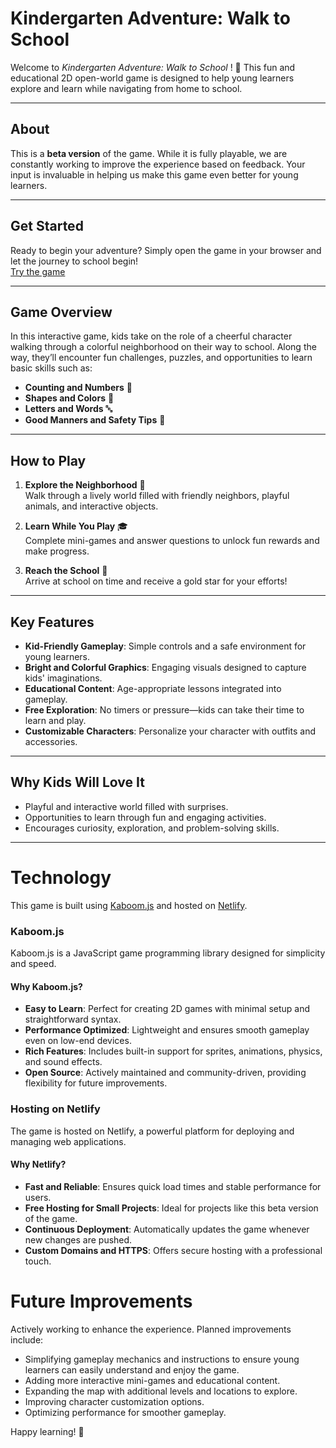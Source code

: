 # **Kindergarten Adventure: Walk to School**

Welcome to *Kindergarten Adventure: Walk to School* ! 🌟 This fun and educational 2D open-world game is designed to help young learners explore and learn while navigating from home to school.

---
## **About**  
This is a **beta version** of the game. While it is fully playable, we are constantly working to improve the experience based on feedback. Your input is invaluable in helping us make this game even better for young learners.

---
## **Get Started**  
Ready to begin your adventure? Simply open the game in your browser and let the journey to school begin!  
[Try the game](https://shimmering-speculoos-1239f5.netlify.app/)

---
## **Game Overview**  
In this interactive game, kids take on the role of a cheerful character walking through a colorful neighborhood on their way to school. Along the way, they’ll encounter fun challenges, puzzles, and opportunities to learn basic skills such as:  
- **Counting and Numbers** 🧮  
- **Shapes and Colors** 🎨  
- **Letters and Words** 🔤  
- **Good Manners and Safety Tips** 🚦
  
---
## **How to Play**  

1. **Explore the Neighborhood** 🌳  
   Walk through a lively world filled with friendly neighbors, playful animals, and interactive objects.  

2. **Learn While You Play** 🎓  
   Complete mini-games and answer questions to unlock fun rewards and make progress.  

3. **Reach the School** 🏫  
   Arrive at school on time and receive a gold star for your efforts!  

---

## **Key Features**  
- **Kid-Friendly Gameplay**: Simple controls and a safe environment for young learners.  
- **Bright and Colorful Graphics**: Engaging visuals designed to capture kids' imaginations.  
- **Educational Content**: Age-appropriate lessons integrated into gameplay.  
- **Free Exploration**: No timers or pressure—kids can take their time to learn and play.  
- **Customizable Characters**: Personalize your character with outfits and accessories.  
---
## **Why Kids Will Love It**  
- Playful and interactive world filled with surprises.  
- Opportunities to learn through fun and engaging activities.  
- Encourages curiosity, exploration, and problem-solving skills.  
---
# **Technology**  
This game is built using [Kaboom.js](https://github.com/replit/kaboom) and hosted on [Netlify](https://www.netlify.com/).  

### **Kaboom.js**  
Kaboom.js is a JavaScript game programming library designed for simplicity and speed.  
#### **Why Kaboom.js?**  
- **Easy to Learn**: Perfect for creating 2D games with minimal setup and straightforward syntax.  
- **Performance Optimized**: Lightweight and ensures smooth gameplay even on low-end devices.  
- **Rich Features**: Includes built-in support for sprites, animations, physics, and sound effects.  
- **Open Source**: Actively maintained and community-driven, providing flexibility for future improvements.  

### **Hosting on Netlify**  
The game is hosted on Netlify, a powerful platform for deploying and managing web applications.  
#### **Why Netlify?**  
- **Fast and Reliable**: Ensures quick load times and stable performance for users.  
- **Free Hosting for Small Projects**: Ideal for projects like this beta version of the game.  
- **Continuous Deployment**: Automatically updates the game whenever new changes are pushed.  
- **Custom Domains and HTTPS**: Offers secure hosting with a professional touch.  

# **Future Improvements**  
Actively working to enhance the experience. Planned improvements include:  
- Simplifying gameplay mechanics and instructions to ensure young learners can easily understand and enjoy the game.
- Adding more interactive mini-games and educational content.  
- Expanding the map with additional levels and locations to explore.  
- Improving character customization options.  
- Optimizing performance for smoother gameplay.  
 
Happy learning! 🎉  
